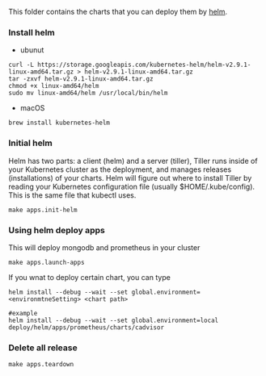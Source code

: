 This folder contains the charts that you can deploy them by [helm](https://helm.sh).


### Install helm

- ubunut
```
curl -L https://storage.googleapis.com/kubernetes-helm/helm-v2.9.1-linux-amd64.tar.gz > helm-v2.9.1-linux-amd64.tar.gz
tar -zxvf helm-v2.9.1-linux-amd64.tar.gz
chmod +x linux-amd64/helm
sudo mv linux-amd64/helm /usr/local/bin/helm
```
- macOS
```
brew install kubernetes-helm
```

### Initial helm
Helm has two parts: a client (helm) and a server (tiller), Tiller runs inside of your Kubernetes cluster as the deployment, and manages releases (installations) of your charts. Helm will figure out where to install Tiller by reading your Kubernetes configuration file (usually $HOME/.kube/config). This is the same file that kubectl uses.
```
make apps.init-helm
```

### Using helm deploy apps
This will deploy mongodb and prometheus in your cluster
```
make apps.launch-apps
```
If you wnat to deploy certain chart, you can type
```
helm install --debug --wait --set global.environment=<environmtneSetting> <chart path>

#example
helm install --debug --wait --set global.environment=local deploy/helm/apps/prometheus/charts/cadvisor
```

### Delete all release
```
make apps.teardown
``` 
